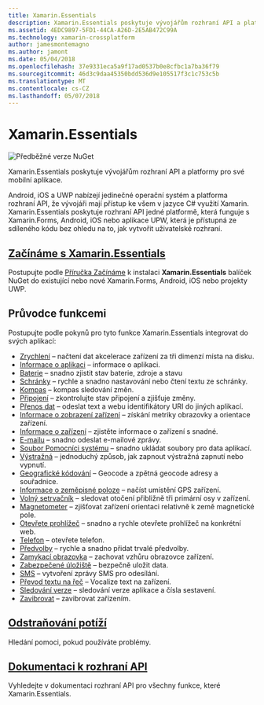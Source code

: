 ```yaml
---
title: Xamarin.Essentials
description: Xamarin.Essentials poskytuje vývojářům rozhraní API a platformy pro své mobilní aplikace.
ms.assetid: 4EDC9897-5FD1-44CA-A26D-2E5AB472C99A
ms.technology: xamarin-crossplatform
author: jamesmontemagno
ms.author: jamont
ms.date: 05/04/2018
ms.openlocfilehash: 37e9331eca5a9f17ad0537b0e8cfbc1a7ba36f79
ms.sourcegitcommit: 46d3c9daa45350bdd536d9e105517f3c1c753c5b
ms.translationtype: MT
ms.contentlocale: cs-CZ
ms.lasthandoff: 05/07/2018
---
```

# <a name="xamarinessentials"></a>Xamarin.Essentials

![Předběžné verze NuGet](~/media/shared/pre-release.png)

Xamarin.Essentials poskytuje vývojářům rozhraní API a platformy pro své mobilní aplikace.

Android, iOS a UWP nabízejí jedinečné operační systém a platforma rozhraní API, že vývojáři mají přístup ke všem v jazyce C# využití Xamarin. Xamarin.Essentials poskytuje rozhraní API jedné platformě, která funguje s Xamarin.Forms, Android, iOS nebo aplikace UPW, která je přístupná ze sdíleného kódu bez ohledu na to, jak vytvořit uživatelské rozhraní.

## <a name="get-started-with-xamarinessentialsget-startedmdcontextxamarinxamarin-forms"></a>[Začínáme s Xamarin.Essentials](get-started.md?context=xamarin/xamarin-forms)

Postupujte podle [Příručka Začínáme](get-started.md) k instalaci **Xamarin.Essentials** balíček NuGet do existující nebo nové Xamarin.Forms, Android, iOS nebo projekty UWP.

## <a name="feature-guides"></a>Průvodce funkcemi

Postupujte podle pokynů pro tyto funkce Xamarin.Essentials integrovat do svých aplikací:

* [Zrychlení](accelerometer.md?context=xamarin/xamarin-forms) – načtení dat akcelerace zařízení za tři dimenzí místa na disku.
* [Informace o aplikaci](app-information.md?context=xamarin/xamarin-forms) – informace o aplikaci.
* [Baterie](battery.md?context=xamarin/xamarin-forms) – snadno zjistit stav baterie, zdroje a stavu
* [Schránky](clipboard.md?context=xamarin/xamarin-forms) – rychle a snadno nastavování nebo čtení textu ze schránky.
* [Kompas](compass.md?context=xamarin/xamarin-forms) – kompas sledování změn.
* [Připojení](connectivity.md?context=xamarin/xamarin-forms) – zkontrolujte stav připojení a zjišťuje změny.
* [Přenos dat](data-transfer.md?context=xamarin/xamarin-forms) – odeslat text a webu identifikátory URI do jiných aplikací.
* [Informace o zobrazení zařízení](device-display.md?context=xamarin/xamarin-forms) – získání metriky obrazovky a orientace zařízení.
* [Informace o zařízení](device-information.md?context=xamarin/xamarin-forms) – zjistěte informace o zařízení s snadné.
* [E-mailu](email.md?context=xamarin/xamarin-forms) – snadno odeslat e-mailové zprávy.
* [Soubor Pomocníci systému](file-system-helpers.md?context=xamarin/xamarin-forms) – snadno ukládat soubory pro data aplikací.
* [Výstražná](flashlight.md?context=xamarin/xamarin-forms) – jednoduchý způsob, jak zapnout výstražná zapnutí nebo vypnutí.
* [Geografické kódování](geocoding.md?context=xamarin/xamarin-forms) – Geocode a zpětná geocode adresy a souřadnice.
* [Informace o zeměpisné poloze](geolocation.md?context=xamarin/xamarin-forms) – načíst umístění GPS zařízení.
* [Volný setrvačník](gyroscope.md?context=xamarin/xamarin-forms) – sledovat otočení přibližně tři primární osy v zařízení.
* [Magnetometer](magnetometer.md?context=xamarin/xamarin-forms) – zjišťovat zařízení orientaci relativně k země magnetické pole.
* [Otevřete prohlížeč](open-browser.md?context=xamarin/xamarin-forms) – snadno a rychle otevřete prohlížeč na konkrétní web.
* [Telefon](phone-dialer.md?context=xamarin/xamarin-forms) – otevřete telefon.
* [Předvolby](preferences.md?context=xamarin/xamarin-forms) – rychle a snadno přidat trvalé předvolby.
* [Zamykací obrazovka](screen-lock.md?context=xamarin/xamarin-forms) – zachovat vzhůru obrazovce zařízení.
* [Zabezpečené úložiště](secure-storage.md?context=xamarin/xamarin-forms) – bezpečně uložit data.
* [SMS](sms.md?context=xamarin/xamarin-forms) – vytvoření zprávy SMS pro odesílání.
* [Převod textu na řeč](text-to-speech.md?context=xamarin/xamarin-forms) – Vocalize text na zařízení.
* [Sledování verze](version-tracking.md?context=xamarin/xamarin-forms) – sledování verze aplikace a čísla sestavení.
* [Zavibrovat](vibrate.md?context=xamarin/xamarin-forms) – zavibrovat zařízením.

## <a name="troubleshootingtroubleshootingmdcontextxamarinxamarin-forms"></a>[Odstraňování potíží](troubleshooting.md?context=xamarin/xamarin-forms)

Hledání pomoci, pokud používáte problémy.

## <a name="api-documentationxrefxamarinessentials"></a>[Dokumentaci k rozhraní API](xref:Xamarin.Essentials)

Vyhledejte v dokumentaci rozhraní API pro všechny funkce, které Xamarin.Essentials.
